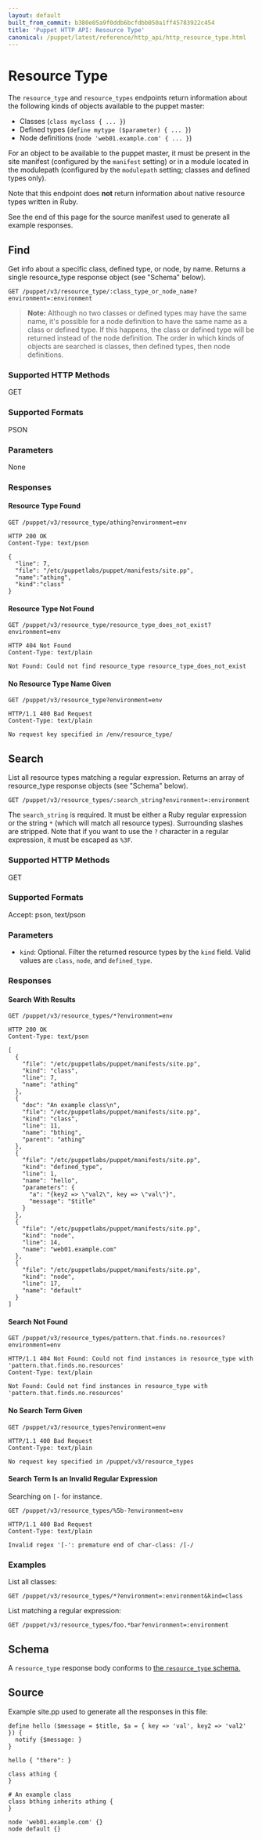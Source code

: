 ```yaml
---
layout: default
built_from_commit: b380e05a9f0ddb6bcfdbb050a1ff45783922c454
title: 'Puppet HTTP API: Resource Type'
canonical: /puppet/latest/reference/http_api/http_resource_type.html
---
```


Resource Type
=============

The `resource_type` and `resource_types` endpoints return information about the
following kinds of objects available to the puppet master:

* Classes (`class myclass { ... }`)
* Defined types (`define mytype ($parameter) { ... }`)
* Node definitions (`node 'web01.example.com' { ... }`)

For an object to be available to the puppet master, it must be present in the
site manifest (configured by the `manifest` setting) or in a module located in
the modulepath (configured by the `modulepath` setting; classes and defined
types only).

Note that this endpoint does **not** return information about native resource
types written in Ruby.

See the end of this page for the source manifest used to generate all example
responses.

Find
----

Get info about a specific class, defined type, or node, by name. Returns a
single resource_type response object (see "Schema" below).

    GET /puppet/v3/resource_type/:class_type_or_node_name?environment=:environment

> **Note:** Although no two classes or defined types may have the same name,
> it's possible for a node definition to have the same name as a class or
> defined type. If this happens, the class or defined type will be returned
> instead of the node definition. The order in which kinds of objects are
> searched is classes, then defined types, then node definitions.


### Supported HTTP Methods

GET

### Supported Formats

PSON

### Parameters

None

### Responses

#### Resource Type Found

    GET /puppet/v3/resource_type/athing?environment=env

    HTTP 200 OK
    Content-Type: text/pson

    {
      "line": 7,
      "file": "/etc/puppetlabs/puppet/manifests/site.pp",
      "name":"athing",
      "kind":"class"
    }

#### Resource Type Not Found

    GET /puppet/v3/resource_type/resource_type_does_not_exist?environment=env

    HTTP 404 Not Found
    Content-Type: text/plain

    Not Found: Could not find resource_type resource_type_does_not_exist

#### No Resource Type Name Given

    GET /puppet/v3/resource_type?environment=env

    HTTP/1.1 400 Bad Request
    Content-Type: text/plain

    No request key specified in /env/resource_type/

Search
------

List all resource types matching a regular expression. Returns an array of
resource_type response objects (see "Schema" below).

    GET /puppet/v3/resource_types/:search_string?environment=:environment

The `search_string` is required. It must be either a Ruby regular expression or
the string `*` (which will match all resource types). Surrounding slashes are
stripped. Note that if you want to use the `?` character in a regular
expression, it must be escaped as `%3F`.

### Supported HTTP Methods

GET

### Supported Formats

Accept: pson, text/pson

### Parameters

* `kind`: Optional. Filter the returned resource types by the `kind` field.
  Valid values are `class`, `node`, and `defined_type`.

### Responses

#### Search With Results

    GET /puppet/v3/resource_types/*?environment=env

    HTTP 200 OK
    Content-Type: text/pson

    [
      {
        "file": "/etc/puppetlabs/puppet/manifests/site.pp",
        "kind": "class",
        "line": 7,
        "name": "athing"
      },
      {
        "doc": "An example class\n",
        "file": "/etc/puppetlabs/puppet/manifests/site.pp",
        "kind": "class",
        "line": 11,
        "name": "bthing",
        "parent": "athing"
      },
      {
        "file": "/etc/puppetlabs/puppet/manifests/site.pp",
        "kind": "defined_type",
        "line": 1,
        "name": "hello",
        "parameters": {
          "a": "{key2 => \"val2\", key => \"val\"}",
          "message": "$title"
        }
      },
      {
        "file": "/etc/puppetlabs/puppet/manifests/site.pp",
        "kind": "node",
        "line": 14,
        "name": "web01.example.com"
      },
      {
        "file": "/etc/puppetlabs/puppet/manifests/site.pp",
        "kind": "node",
        "line": 17,
        "name": "default"
      }
    ]


#### Search Not Found

    GET /puppet/v3/resource_types/pattern.that.finds.no.resources?environment=env

    HTTP/1.1 404 Not Found: Could not find instances in resource_type with 'pattern.that.finds.no.resources'
    Content-Type: text/plain

    Not Found: Could not find instances in resource_type with 'pattern.that.finds.no.resources'

#### No Search Term Given

    GET /puppet/v3/resource_types?environment=env

    HTTP/1.1 400 Bad Request
    Content-Type: text/plain

    No request key specified in /puppet/v3/resource_types

#### Search Term Is an Invalid Regular Expression

Searching on `[-` for instance.

    GET /puppet/v3/resource_types/%5b-?environment=env

    HTTP/1.1 400 Bad Request
    Content-Type: text/plain

    Invalid regex '[-': premature end of char-class: /[-/

### Examples

List all classes:

    GET /puppet/v3/resource_types/*?environment=:environment&kind=class

List matching a regular expression:

    GET /puppet/v3/resource_types/foo.*bar?environment=:environment

Schema
------

A `resource_type` response body conforms to
[the `resource_type` schema.](../schemas/resource_type.json)

Source
------

Example site.pp used to generate all the responses in this file:

    define hello ($message = $title, $a = { key => 'val', key2 => 'val2' }) {
      notify {$message: }
    }

    hello { "there": }

    class athing {
    }

    # An example class
    class bthing inherits athing {
    }

    node 'web01.example.com' {}
    node default {}

